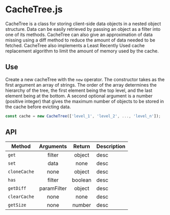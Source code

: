 # CacheTree.js

CacheTree is a class for storing client-side data objects 
in a nested object structure. Data can be easily retrieved 
by passing an object as a filter into one of its methods.
CacheTree can also give an approximation of data missing
using a diff method to reduce the amount of data needed
to be fetched. CacheTree also implements a Least Recently
Used cache replacement algorithm to limit the amount of 
memory used by the cache.

## Use

Create a new cacheTree with the `new` operator. The constructor takes
as the first argument an array of strings. The order of the array
determines the hierarchy of the tree, the first element being the 
top level, and the last element being at the bottom. A second optional
argument is a number (positive integer) that gives the maximum number of
objects to be stored in the cache before evicting data.

```javascript
const cache = new CacheTree(['level_1', 'level_2', ..., 'level_n']);
```

## API

Method | Arguments | Return | Description
--- | :---: | :---: | ---
`get` | filter | object | desc
`set` | data | none | desc
`cloneCache` | none | object | desc
`has` | filter | boolean | desc
`getDiff` | paramFilter | object | desc
`clearCache` | none | none | desc
`getSize` | none | number | desc